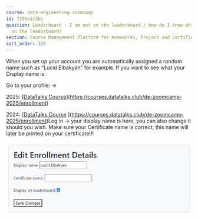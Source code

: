 ```yaml
---
course: data-engineering-zoomcamp
id: 7255a1c3bc
question: Leaderboard - I am not on the leaderboard / how do I know which one I am
  on the leaderboard?
section: Course Management Platform for Homeworks, Project and Certificate
sort_order: 210
---
```


When you set up your account you are automatically assigned a random name such as “Lucid Elbakyan” for example. If you want to see what your Display name is.

Go to your profile:  →

2025: [[DataTalks Course](https://courses.datatalks.club/de-zoomcamp-2025/enrollment)](https://courses.datatalks.club/de-zoomcamp-2025/enrollment)

2024: [[DataTalks Course](https://courses.datatalks.club/de-zoomcamp-2024/enrollment) ](https://courses.datatalks.club/de-zoomcamp-2025/enrollment)Log in -> your display name is here, you can also change it should you wish. Make sure your Certificate name is correct, this name will later be printed on your certificate!!!

![Image](images/data-engineering-zoomcamp/image_813348b4.png)

